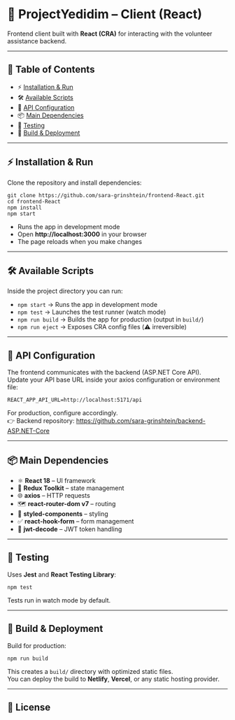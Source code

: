 # 🎨 ProjectYedidim – Client (React)

Frontend client built with **React (CRA)** for interacting with the volunteer assistance backend.

---

## 📑 Table of Contents
- ⚡ [Installation & Run](#installation-run)
- 🛠 [Available Scripts](#available-scripts)
- 🔌 [API Configuration](#api-configuration)
- 📦 [Main Dependencies](#main-dependencies)
- 🧪 [Testing](#testing)
- 🚀 [Build & Deployment](#build-deployment)

---

<a id="installation-run"></a>
## ⚡ Installation & Run

Clone the repository and install dependencies:

    git clone https://github.com/sara-grinshtein/frontend-React.git
    cd frontend-React
    npm install
    npm start

- Runs the app in development mode  
- Open **http://localhost:3000** in your browser  
- The page reloads when you make changes  

---

<a id="available-scripts"></a>
## 🛠 Available Scripts

Inside the project directory you can run:

- `npm start` → Runs the app in development mode  
- `npm test` → Launches the test runner (watch mode)  
- `npm run build` → Builds the app for production (output in `build/`)  
- `npm run eject` → Exposes CRA config files (⚠️ irreversible)  

---

<a id="api-configuration"></a>
## 🔌 API Configuration

The frontend communicates with the backend (ASP.NET Core API).  
Update your API base URL inside your axios configuration or environment file:

    REACT_APP_API_URL=http://localhost:5171/api

For production, configure accordingly.  
👉 Backend repository: https://github.com/sara-grinshtein/backend-ASP.NET-Core

---

<a id="main-dependencies"></a>
## 📦 Main Dependencies

- ⚛️ **React 18** – UI framework  
- 🔄 **Redux Toolkit** – state management  
- 🌐 **axios** – HTTP requests  
- 🗺 **react-router-dom v7** – routing  
- 🎨 **styled-components** – styling  
- ✅ **react-hook-form** – form management  
- 🔑 **jwt-decode** – JWT token handling  

---

<a id="testing"></a>
## 🧪 Testing

Uses **Jest** and **React Testing Library**:  

    npm test

Tests run in watch mode by default.  

---

<a id="build-deployment"></a>
## 🚀 Build & Deployment

Build for production:

    npm run build

This creates a `build/` directory with optimized static files.  
You can deploy the build to **Netlify**, **Vercel**, or any static hosting provider.  

---

## 📜 License


